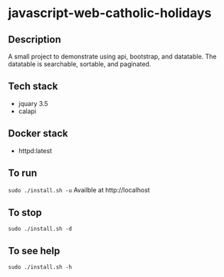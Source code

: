 # javascript-web-catholic-holidays

## Description
A small project to demonstrate using
api, bootstrap, and datatable. The datatable
is searchable, sortable, and paginated.

## Tech stack
- jquary 3.5
- calapi

## Docker stack
- httpd:latest

## To run
`sudo ./install.sh -u`
Availble at http://localhost

## To stop
`sudo ./install.sh -d`

## To see help
`sudo ./install.sh -h`
